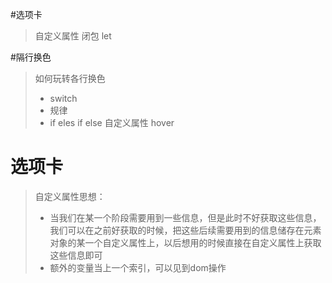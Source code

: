 

#选项卡
>自定义属性
>闭包
>let

#隔行换色
> 如何玩转各行换色
> - switch
> - 规律
> - if eles if else
> 自定义属性 hover


# 选项卡
> 自定义属性思想：
> - 当我们在某一个阶段需要用到一些信息，但是此时不好获取这些信息，我们可以在之前好获取的时候，把这些后续需要用到的信息储存在元素对象的某一个自定义属性上，以后想用的时候直接在自定义属性上获取这些信息即可
> - 额外的变量当上一个索引，可以见到dom操作
